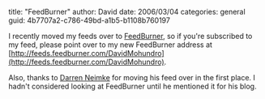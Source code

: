 
title: "FeedBurner"
author: David
date: 2006/03/04
categories: general
guid: 4b7707a2-c786-49bd-a1b5-b1108b760197

I recently moved my feeds over to [FeedBurner](http://www.feedburner.com/), so if you're subscribed to my feed, please point over to my new FeedBurner address at [http://feeds.feedburner.com/DavidMohundro](http://feeds.feedburner.com/DavidMohundro).

Also, thanks to [Darren Neimke](http://markitup.com/Posts/Post.aspx?postId=1e53652e-36a3-449a-b970-04229eff0299) for moving his feed over in the first place. I hadn't considered looking at FeedBurner until he mentioned it for his blog.

